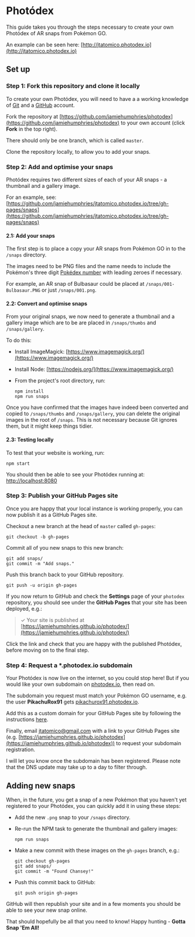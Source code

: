 # Photódex

This guide takes you through the steps necessary to create your own Photódex of AR snaps from Pokémon GO.

An example can be seen here: [http://jtatomico.photodex.io](http://jtatomico.photodex.io)

## Set up

### Step 1: Fork this repository and clone it locally

To create your own Photódex, you will need to have a a working knowledge of [Git](https://git-scm.com/) and a [GitHub](https://github.com/) account.

Fork the repository at [https://github.com/jamiehumphries/photodex](https://github.com/jamiehumphries/photodex) to your own account
(click **Fork** in the top right).

There should only be one branch, which is called `master`.

Clone the repository locally, to allow you to add your snaps.

### Step 2: Add and optimise your snaps

Photódex requires two different sizes of each of your AR snaps - a thumbnail and a gallery image.

For an example, see: [https://github.com/jamiehumphries/jtatomico.photodex.io/tree/gh-pages/snaps](https://github.com/jamiehumphries/jtatomico.photodex.io/tree/gh-pages/snaps)

#### 2.1: Add your snaps

The first step is to place a copy your AR snaps from Pokémon GO in to the `/snaps` directory.

The images need to be PNG files and the name needs to include the Pokémon's three digit
[Pokédex number](http://bulbapedia.bulbagarden.net/wiki/List_of_Pok%C3%A9mon_by_National_Pok%C3%A9dex_number)
with leading zeroes if necessary.

For example, an AR snap of Bulbasaur could be placed at `/snaps/001-Bulbasaur.PNG` or just `/snaps/001.png`.

#### 2.2: Convert and optimise snaps

From your original snaps, we now need to generate a thumbnail and a gallery image which are to be are placed in `/snaps/thumbs` and `/snaps/gallery`.

To do this:

* Install ImageMagick: [https://www.imagemagick.org/](https://www.imagemagick.org/)

* Install Node: [https://nodejs.org/](https://www.imagemagick.org/)

* From the project's root directory, run:

  ```
  npm install
  npm run snaps
  ```

Once you have confirmed that the images have indeed been converted and copied to `/snaps/thumbs` and `/snaps/gallery`, you can delete the original images in the root of `/snaps`. This is not necessary because Git ignores them, but it might keep things tidier.

#### 2.3: Testing locally

To test that your website is working, run:

```
npm start
```

You should then be able to see your Photódex running at: [http://localhost:8080](http://localhost:8080)

### Step 3: Publish your GitHub Pages site

Once you are happy that your local instance is working properly, you can now publish it as a GitHub Pages site.

Checkout a new branch at the head of `master` called `gh-pages`:

```
git checkout -b gh-pages
```

Commit all of you new snaps to this new branch:

```
git add snaps/
git commit -m "Add snaps."
```

Push this branch back to your GitHub repository.

```
git push -u origin gh-pages
```

If you now return to GitHub and check the **Settings** page of your `photodex` repository,
you should see under the **GitHub Pages** that your site has been deployed, e.g.:

> ✓ Your site is published at [https://jamiehumphries.github.io/photodex/](https://jamiehumphries.github.io/photodex/)

Click the link and check that you are happy with the published Photódex, before moving on to the final step.

### Step 4: Request a \*.photodex.io subdomain

Your Photódex is now live on the internet, so you could stop here! But if you would like your own subdomain on [photodex.io](http://www.photodex.io), then read on.

The subdomain you request must match your Pokémon GO username, e.g. the user **PikachuRox91** gets [pikachurox91.photodex.io]().

Add this as a custom domain for your GitHub Pages site by following the instructions [here](https://help.github.com/articles/adding-or-removing-a-custom-domain-for-your-github-pages-site/).

Finally, email
[jtatomico@gmail.com](mailto:jtatomico@gmail.com?subject=Phot%C3%B3dex%20subdomain&body=I%20would%20like%20to%20request%20a%20Phot%C3%B3dex%20subdomain.%0A%0AMy%20GitHub%20Pages%20site%20can%20be%20found%20here%3A%20%3Clink%20to%20your%20site%3E)
with a link to your GitHub Pages site (e.g. [https://jamiehumphries.github.io/photodex](https://jamiehumphries.github.io/photodex)) to request your subdomain registration.

I will let you know once the subdomain has been registered. Please note that the DNS update may take up to a day to filter through.

## Adding new snaps

When, in the future, you get a snap of a new Pokémon that you haven't yet registered to your Photódex, you can quickly add it in using these steps:

* Add the new `.png` snap to your `/snaps` directory.

* Re-run the NPM task to generate the thumbnail and gallery images:

  ```
  npm run snaps
  ```

* Make a new commit with these images on the `gh-pages` branch, e.g.:

  ```
  git checkout gh-pages
  git add snaps/
  git commit -m "Found Chansey!"
  ```

* Push this commit back to GitHub:

  ```
  git push origin gh-pages
  ```

GitHub will then republish your site and in a few moments you should be able to see your new snap online.

That should hopefully be all that you need to know! Happy hunting - **Gotta Snap 'Em All!**
